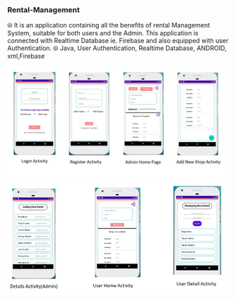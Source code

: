 
### Rental-Management

   ⦾ It is an application containing all the benefits of rental Management System, suitable for both users and the Admin.
      This application is connected with Realtime Database ie. Firebase and also equipped with user Authentication.
   ⦾ Java, User Authentication, Realtime Database, ANDROID, xml,Firebase

![](Restaurant1.jpg)
![](Restaurant2.jpg)
